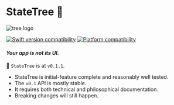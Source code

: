 # StateTree 🌳

<picture style="transform: scale(0.5)">
<source media="(prefers-color-scheme: dark)" srcset="https://github.com/GoodHatsLLC/StateTree/assets/509838/38b847ef-dfa1-4a42-b317-b38e48390df5" />
<source media="(prefers-color-scheme: light)" srcset="https://github.com/GoodHatsLLC/StateTree/assets/509838/f10fa7ab-2e17-42e7-bed6-950ab9628695" />
<img alt="tree logo" src="https://github.com/GoodHatsLLC/StateTree/assets/509838/f10fa7ab-2e17-42e7-bed6-950ab9628695" />
</picture>

[![Swift version compatibility](https://img.shields.io/endpoint?url=https%3A%2F%2Fswiftpackageindex.com%2Fapi%2Fpackages%2FGoodHatsLLC%2FStateTree%2Fbadge%3Ftype%3Dswift-versions)](https://swiftpackageindex.com/GoodHatsLLC/StateTree)
[![Platform compatibility](https://img.shields.io/endpoint?url=https%3A%2F%2Fswiftpackageindex.com%2Fapi%2Fpackages%2FGoodHatsLLC%2FStateTree%2Fbadge%3Ftype%3Dplatforms)](https://swiftpackageindex.com/GoodHatsLLC/StateTree)

#### *Your app is not its UI.*

🌱 `StateTree` is at `v0.1.1`.

- StateTree is initial-feature complete and reasonably well tested.
- The `v0.1` API is mostly stable.
- It requires both technical and philosophical documentation.
- Breaking changes will still happen.
